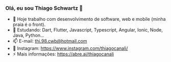 ### Olá, eu sou Thiago Schwartz 👋

<!--
**thiagocanali/thiagocanali** is a ✨ _special_ ✨ repository because its `README.md` (this file) appears on your GitHub profile.
-->

- 🔭 Hoje trabalho com desenvolvimento de software, web e mobile (minha praia é o front).
- 🌱 Estudando: Dart, Flutter, Javascript, Typescript, Angular, Ionic, Node, Java, Python...
- 📫 E-mail: thi.98.cwb@hotmail.com
- 📸 Instagram: https://www.instagram.com/thiagocanali/
- ⚡ Mais informações: https://abre.ai/thiagocanali
